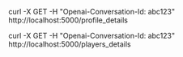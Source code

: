 
curl -X GET -H "Openai-Conversation-Id: abc123" http://localhost:5000/profile_details

curl -X GET -H "Openai-Conversation-Id: abc123" http://localhost:5000/players_details


